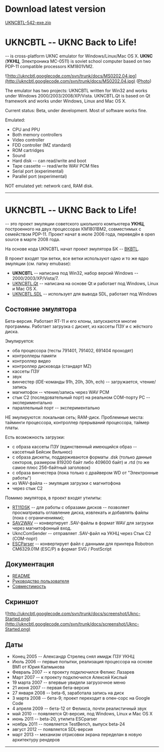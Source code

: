 # Download latest version #
[UKNCBTL-542-exe.zip](https://docs.google.com/uc?authuser=0&id=0B465kq_cVq2-VFpUV3lPdnY3UXc&export=download)

# UKNCBTL -- UKNC Back to Life! #
-- is cross-platform UKNC emulator for Windows/Linux/Mac OS X.
**UKNC** (**УКНЦ**, Электроника МС-0511) is soviet school computer based on two PDP-11 compatible processors KM1801VM2.

![http://ukncbtl.googlecode.com/svn/trunk/docs/MS0202.04.jpg](http://ukncbtl.googlecode.com/svn/trunk/docs/MS0202.04.jpg)
([Photo](http://ru.wikipedia.org/wiki/Файл:MC0202.04.jpg))

The emulator has two projects: UKNCBTL written for Win32 and works under Windows 2000/2003/2008/XP/Vista. UKNCBTL.Qt is based on Qt framework and works under Windows, Linux and Mac OS X.

Current status: Beta, under development. Most of software works fine.

Emulated:
  * CPU and PPU
  * Both memory controllers
  * Video controller
  * FDD controller (MZ standard)
  * ROM cartridges
  * Sound
  * Hard disk -- can read/write and boot
  * Tape cassette -- read/write WAV PCM files
  * Serial port (experimental)
  * Parallel port (experimental)

NOT emulated yet: network card, RAM disk.


---


# UKNCBTL -- UKNC Back to Life! #
-- это проект эмуляции советского школьного компьютера **УКНЦ**, построенного на двух процессорах КМ1801ВМ2, совместимых с семейством PDP-11.
Проект начат в июле 2006 года, переведён в open source в марте 2008 года.

На основе кода UKNCBTL начат проект эмулятора БК -- [BKBTL](http://code.google.com/p/bkbtl/).

В проект входят три ветки, все ветки используют одно и то же ядро эмуляции (см. папку emubase):
  * **UKNCBTL** -- написана под Win32, набор версий Windows -- 2000/2003/XP/Vista/7.
  * [UKNCBTL.Qt](QtUkncbtl.md) -- написана на основе Qt и работает под Windows, Linux и Mac OS X.
  * [UKNCBTL.SDL](UkncBtlSdl.md) -- использует для вывода SDL, работает под Windows

## Состояние эмулятора ##
Бета-версия. Работает RT-11 и его клоны, запускаются многие программы. Работает загрузка с дискет, из кассеты ПЗУ и с жёсткого диска.

Эмулируется:
  * оба процессора (тесты 791401, 791402, 691404 проходят)
  * контроллеры памяти
  * контроллер видео
  * контроллер дисковода (стандарт MZ)
  * кассеты ПЗУ
  * звук
  * винчестер (IDE-команды 91h, 20h, 30h, ech) -- загружается, чтение/запись
  * магнитофон -- чтение/запись через WAV PCM
  * стык С2 (последовательный порт) на реальном COM-порту PC -- экспериментально
  * параллельный порт -- экспериментально

НЕ эмулируются: локальная сеть; RAM-диск.
Проблемные места: тайминги процессора, контроллер прерываний процессора, таймер платы.

Есть возможность загрузки:
  * с образа кассеты ПЗУ (единственный имеющийся образ -- кассетный Бейсик Вильнюс)
  * с образа дискеты, поддерживаются форматы .dsk (только данные секторов, размером 819200 байт либо 409600 байт) и .rtd (то же самое плюс 256-байтный заголовок)
  * с образа винчестера (пока только с драйвером WD от "Электронные работы")
  * из WAV-файла -- эмуляция загрузки с магнитофона
  * через стык С2

Помимо эмулятора, в проект входят утилиты:
  * [RT11DSK](RT11DSK.md) -- для работы с образами дисков -- позволяет просматривать оглавление диска, извлекать и добавлять файлы (пока с ограничениями);
  * [SAV2WAV](SAV2WAV.md) -- конвертирует .SAV-файлы в формат WAV для загрузки через магнитофонный вход.
  * UkncComSender -- отправляет .SAV-файл на УКНЦ через Стык С2 (COM-порт)
  * [ESCParser](ESCParser.md) -- конвертирует файл с данными для принтера Robotron CM6329.01М (ESC/P) в формат SVG / PostScript

## Документация ##
  * [README](http://ukncbtl.googlecode.com/svn/trunk/docs/README.txt)
  * [Руководство пользователя](http://code.google.com/p/ukncbtl/wiki/UsersManual)
  * [Совместимость](http://code.google.com/p/ukncbtl/wiki/Compatibility)

## Скриншот ##

![http://ukncbtl.googlecode.com/svn/trunk/docs/screenshot/Uknc-Started.png](http://ukncbtl.googlecode.com/svn/trunk/docs/screenshot/Uknc-Started.png)

## Даты ##

  * Конец 2005 -- Александр Стрелец снял имидж ПЗУ УКНЦ
  * Июль 2006 -- первые попытки, реализация процессора на основе ВМ1 от Юрия Калмыкова
  * Февраль 2007 -- к проекту подключился Феликс Лазарев
  * Март 2007 -- к проекту подключился Алексей Кислый
  * 19 марта 2007 -- впервые увидели загрузочное меню
  * 21 июня 2007 -- первая бета-версия
  * 27 января 2008 -- beta-6, заработала запись на диск
  * 3 марта 2008 -- бета-9; проект переходит в опен-сорс на Google Code
  * 4 апреля 2009 -- бета-12 от Феликса, почти реалистичный звук
  * май 2010 -- появляется Qt-версия, под Windows, Linux и Mac OS X
  * июнь 2011 -- beta-20, утилита ESCparser
  * ноябрь 2011 -- появляется TestBench, выпуск beta-24
  * август 2012 -- появляется SDL-версия
  * март 2013 -- механизм отрисовки экрана переделан в новую архитектуру рендеров


---
